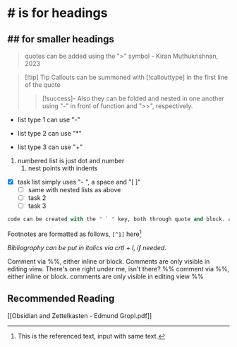 # # is for headings
## ## for smaller headings

> quotes can be added using the ">" symbol
\- Kiran Muthukrishnan, 2023

> [!tip] Tip
> Callouts can be summoned with [!callouttype] in the first line of the quote
> > [!success]- Also
> > they can be folded and nested in one another using "-" in front of function and ">>", respectively.

- list type 1 can use "-"
* list type 2 can use "\*"
+ list type 3 can use "+"

1. numbered list is just dot and number
	1. nest points with indents

- [x] task list simply uses "- ", a space and "\[ ]"
	- [ ] same with nested lists as above
	- [ ] task 2
	- [ ] task 3

```python
code can be created with the " ` " key, both through quote and block. add language abbreviation at top of code block to change colors accordingly.
```

Footnotes are formatted as follows, `[^1]` here[^1]

*Bibliography can be put in italics via crtl + I, if needed*.

[^1]: This is the referenced text, input with same text.

Comment via \%%, either inline or block. Comments are only visible in editing view. There's one right under me, isn't there?
%% 
comment via \%%, either inline or block. comments are only visible in editing view
%%




## Recommended Reading

[[Obsidian and Zettelkasten - Edmund Gropl.pdf]]
